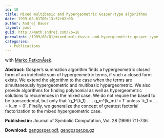 ```yaml
---
id: 18
title: Mixed multibasic and hypergeometric Gosper-type algorithms
date: 1999-08-01T00:13:52+02:00
author: Andrej Bauer
layout: post
guid: http://math.andrej.com/?p=18
permalink: /1999/08/01/mixed-multibasic-and-hypergeometric-gosper-type-algorithms/
categories:
  - Publications
---
```

with [Marko PetkovÅ¡ek](http://www.fmf.uni-lj.si/~petkovsek/).

**Abstract:** Gosper&#8217;s summation algorithm finds a hypergeometric closed form of an indefinite sum of hypergeometric terms, if such a closed form exists. We extend the algorithm to the case when the terms are simultaneously hypergeometric and multibasic hypergeometric. We also provide algorithms for finding polynomial as well as hypergeometric solutions to recurrences in the mixed case. We do not require the based to be transcedental, but only that \`q\_1^(k\_1) . . . q\_m^(k\_m) != 1\` unless \`k\_1 = &#8230; = k\_m = 0\`. Finally, we generalize the concept of greatest factorial factorization to the mixed hypergeometric case.

**Published in:** Journal of Symbolic Computation, Vol. 28 (1999) 711-736. 

**Download:** [gengosper.pdf](/data/gengosper.pdf), [gengosper.ps.gz](/data/gengosper.ps.gz)